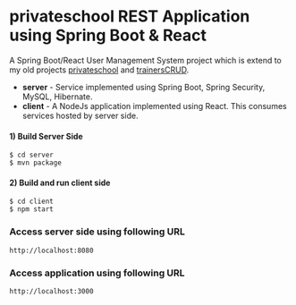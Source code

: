 # privateschool REST Application using Spring Boot & React

A Spring Boot/React User Management System project which is extend to my old projects [privateschool](https://github.com/GeorgeTsianakas/privateschool) and [trainersCRUD](https://github.com/GeorgeTsianakas/trainersCRUD).

- **server** - Service implemented using Spring Boot, Spring Security, MySQL, Hibernate.
- **client** - A NodeJs application implemented using React. This consumes services hosted by server side.
 
#### 1) Build Server Side

```
$ cd server
$ mvn package
```

#### 2) Build and run client side

```
$ cd client
$ npm start
```

### Access server side using following URL

```
http://localhost:8080
```

### Access application using following URL

```
http://localhost:3000